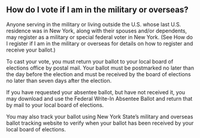 ## How do I vote if I am in the military or overseas?  

Anyone serving in the military or living outside the U.S. whose last U.S. residence was in New York, along with their spouses and/or dependents, may register as a military or special federal voter in New York. (See How do I register if I am in the military or overseas for details on how to register and receive your ballot.)  

To cast your vote, you must return your ballot to your local board of elections office by postal mail. Your ballot must be postmarked no later than the day before the election and must be received by the board of elections no later than seven days after the election.  

If you have requested your absentee ballot, but have not received it, you may download and use the Federal Write-In Absentee Ballot and return that by mail to your local board of elections.  

You may also track your ballot using New York State’s military and overseas ballot tracking website to verify when your ballot has been received by your local board of elections.  